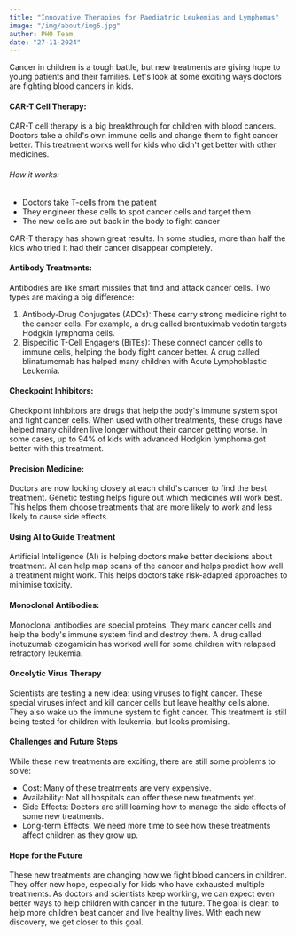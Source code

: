 ```yaml
---
title: "Innovative Therapies for Paediatric Leukemias and Lymphomas"
image: "/img/about/img6.jpg"
author: PHO Team
date: "27-11-2024"
---
```


Cancer in children is a tough battle, but new treatments are giving hope to young patients and their families. Let's look at some exciting ways doctors are fighting blood cancers in kids.

#### CAR-T Cell Therapy: 

CAR-T cell therapy is a big breakthrough for children with blood cancers. Doctors take a child's own immune cells and change them to fight cancer better. This treatment works well for kids who didn't get better with other medicines.

###### How it works:
- Doctors take T-cells from the patient
- They engineer these cells to spot cancer cells and target them
- The new cells are put back in the body to fight cancer

CAR-T therapy has shown great results. In some studies, more than half the kids who tried it had their cancer disappear completely. 

#### Antibody Treatments: 

Antibodies are like smart missiles that find and attack cancer cells. Two types are making a big difference:

1.	Antibody-Drug Conjugates (ADCs): These carry strong medicine right to the cancer cells. For example, a drug called brentuximab vedotin targets Hodgkin lymphoma cells.
2.	Bispecific T-Cell Engagers (BiTEs): These connect cancer cells to immune cells, helping the body fight cancer better. A drug called blinatumomab has helped many children with Acute Lymphoblastic Leukemia.

#### Checkpoint Inhibitors: 

Checkpoint inhibitors are drugs that help the body's immune system spot and fight cancer cells. When used with other treatments, these drugs have helped many children live longer without their cancer getting worse. In some cases, up to 94% of kids with advanced Hodgkin lymphoma got better with this treatment.

#### Precision Medicine: 

Doctors are now looking closely at each child's cancer to find the best treatment. Genetic testing helps figure out which medicines will work best. This helps them choose treatments that are more likely to work and less likely to cause side effects.

#### Using AI to Guide Treatment

Artificial Intelligence (AI) is helping doctors make better decisions about treatment. AI can help map scans of the cancer and helps predict how well a treatment might work. This helps doctors take risk-adapted approaches to minimise toxicity.

#### Monoclonal Antibodies: 

Monoclonal antibodies are special proteins. They mark cancer cells and help the body's immune system find and destroy them. A drug called inotuzumab ozogamicin has worked well for some children with relapsed refractory leukemia.

#### Oncolytic Virus Therapy

Scientists are testing a new idea: using viruses to fight cancer. These special viruses infect and kill cancer cells but leave healthy cells alone. They also wake up the immune system to fight cancer. This treatment is still being tested for children with leukemia, but looks promising.

#### Challenges and Future Steps

While these new treatments are exciting, there are still some problems to solve:

 - Cost: Many of these treatments are very expensive.
 - Availability: Not all hospitals can offer these new treatments yet.
 - Side Effects: Doctors are still learning how to manage the side effects of some new treatments.
 - Long-term Effects: We need more time to see how these treatments affect children as they grow up.

#### Hope for the Future

These new treatments are changing how we fight blood cancers in children. They offer new hope, especially for kids who have exhausted multiple treatments. As doctors and scientists keep working, we can expect even better ways to help children with cancer in the future.
The goal is clear: to help more children beat cancer and live healthy lives. With each new discovery, we get closer to this goal. 




